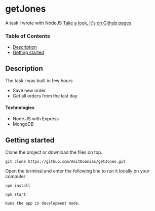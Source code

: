 # getJones
A task I wrote with NodeJS
[Take a look, it's on Github pages](https://github.com/AmitDoanias/POSIT "Github pages link")

### Table of Contents
- [Description](#description)
- [Getting started](#getting-started)

## Description
The task i was built in few hours
- Save new order
- Get all orders from the last day


#### Technologies
- Node.JS with Express
- MongoDB

## Getting started
Clone the project or download the files on top.
```
git clone https://github.com/AmitDoanias/getJones.git
```
Open the terminal and enter the following line to run it locally on your computer:
```
npm install
```
```
npm start
```
```
Runs the app in development mode.
```

